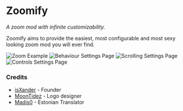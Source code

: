 # Zoomify
*A zoom mod with infinite customizability.*

Zoomify aims to provide the easiest, most configurable and most sexy looking zoom mod you will ever find.

![Zoom Example](https://i.imgur.com/IkNZEpW.gif)
![Behaviour Settings Page](https://i.imgur.com/EzQ272C.png)
![Scrolling Settings Page](https://i.imgur.com/qr3enFh.png)
![Controls Settings Page](https://i.imgur.com/pSr5Cjp.png)

### Credits
- [isXander](https://github.com/isXander) - Founder
- [MoonTidez](https://github.com/MoonTidez) - Logo designer
- [Madis0](https://github.com/Madis0) - Estonian Translator
